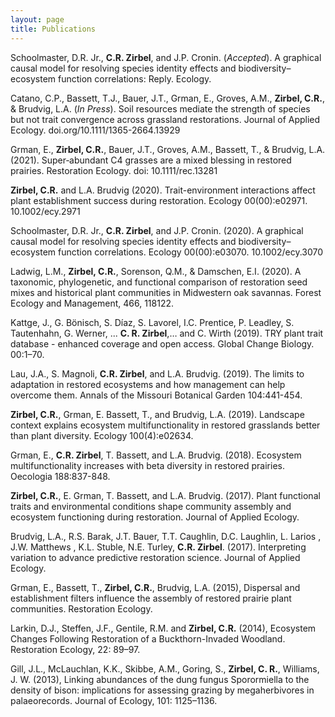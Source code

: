 ```yaml
---
layout: page
title: Publications
---
```

Schoolmaster, D.R. Jr., **C.R. Zirbel**, and J.P. Cronin. (*Accepted*). A graphical causal model for resolving species identity effects and biodiversity–ecosystem function correlations: Reply. Ecology.

Catano, C.P., Bassett, T.J., Bauer, J.T., Grman, E., Groves, A.M., **Zirbel, C.R.**, & Brudvig, L.A. (*In Press*). Soil resources mediate the strength of species but not trait convergence across grassland restorations. Journal of Applied Ecology. doi.org/10.1111/1365-2664.13929

Grman, E., **Zirbel, C.R.**, Bauer, J.T., Groves, A.M., Bassett, T., & Brudvig, L.A. (2021). Super‐abundant C4 grasses are a mixed blessing in restored prairies. Restoration Ecology. doi: 10.1111/rec.13281

**Zirbel, C.R.** and L.A. Brudvig (2020). Trait-environment interactions affect plant establishment success during restoration. Ecology 00(00):e02971. 10.1002/ecy.2971

Schoolmaster, D.R. Jr., **C.R. Zirbel**, and J.P. Cronin. (2020). A graphical causal model for resolving species identity effects and biodiversity–ecosystem function correlations. Ecology 00(00):e03070. 10.1002/ecy.3070

Ladwig, L.M., **Zirbel, C.R.**, Sorenson, Q.M., & Damschen, E.I. (2020). A taxonomic, phylogenetic, and functional comparison of restoration seed mixes and historical plant communities in Midwestern oak savannas. Forest Ecology and Management, 466, 118122.

Kattge, J., G. Bönisch, S. Díaz, S. Lavorel, I.C. Prentice, P. Leadley, S. Tautenhahn, G. Werner, ... **C. R. Zirbel**,… and C. Wirth (2019). TRY plant trait database - enhanced coverage and open access. Global Change Biology. 00:1–70.

Lau, J.A., S. Magnoli, **C.R. Zirbel**, and L.A. Brudvig. (2019). The limits to adaptation in restored ecosystems and how management can help overcome them. Annals of the Missouri Botanical Garden 104:441-454.

**Zirbel, C.R.**, Grman, E. Bassett, T., and Brudvig, L.A. (2019). Landscape context explains ecosystem multifunctionality in restored grasslands better than plant diversity. Ecology 100(4):e02634.

Grman, E., **C.R. Zirbel**, T. Bassett, and L.A. Brudvig. (2018). Ecosystem multifunctionality increases with beta diversity in
restored prairies. Oecologia 188:837-848.

**Zirbel, C.R.**, E. Grman, T. Bassett, and L.A. Brudvig. (2017). Plant functional traits and environmental
conditions shape community assembly and ecosystem functioning during restoration. Journal of
Applied Ecology.

Brudvig, L.A., R.S. Barak, J.T. Bauer, T.T. Caughlin, D.C. Laughlin, L. Larios , J.W. Matthews , K.L. Stuble,
N.E. Turley, **C.R. Zirbel**. (2017). Interpreting variation to advance predictive restoration
science. Journal of Applied Ecology.

Grman, E., Bassett, T., **Zirbel, C.R.**, Brudvig, L.A. (2015), Dispersal and establishment filters influence
the assembly of restored prairie plant communities. Restoration Ecology.

Larkin, D.J., Steffen, J.F., Gentile, R.M. and **Zirbel, C.R.** (2014), Ecosystem Changes Following
Restoration of a Buckthorn-Invaded Woodland. Restoration Ecology, 22: 89–97.

Gill, J.L., McLauchlan, K.K., Skibbe, A.M., Goring, S., **Zirbel, C. R.**, Williams, J. W. (2013), Linking
abundances of the dung fungus Sporormiella to the density of bison: implications for assessing
grazing by megaherbivores in palaeorecords. Journal of Ecology, 101: 1125–1136.
